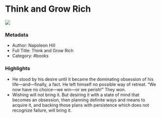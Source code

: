 # Think and Grow Rich

![](https://images-na.ssl-images-amazon.com/images/I/51AnyZUzoDL._SL200_.jpg)

### Metadata

- Author: Napoleon Hill
- Full Title: Think and Grow Rich
- Category: #books

### Highlights

- He stood by his desire until it became the dominating obsession of his life—and—finally, a fact. 
  He left himself no possible way of retreat.
  “We now have no choice—we win—or we perish!” They won.
- Wishing will not bring it. But desiring it with a state of mind that becomes an obsession, then planning definite ways and means to acquire it, and backing those plans with persistence which does not recognize failure, will bring it.
